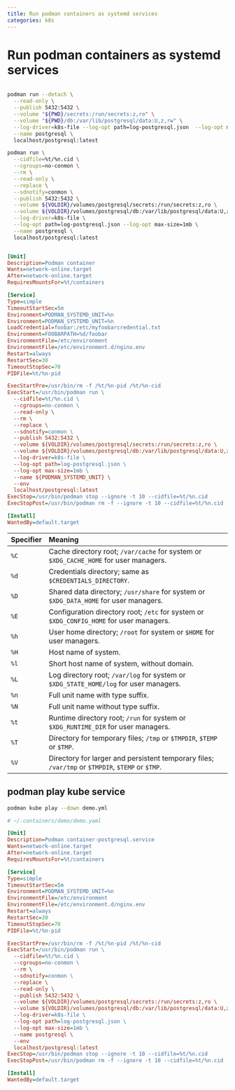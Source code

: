 ```yaml
---
title: Run podman containers as systemd services
categories: k8s
---
```


# Run podman containers as systemd services

```sh

podman run --detach \
  --read-only \
  --publish 5432:5432 \
  --volume "${PWD}/secrets:/run/secrets:z,ro" \
  --volume "${PWD}/db:/var/lib/postgresql/data:U,z,rw" \
  --log-driver=k8s-file --log-opt path=log-postgresql.json  --log-opt max-size=1mb \
  --name postgresql \
  localhost/postgresql:latest

podman run \
  --cidfile=%t/%n.cid \
  --cgroups=no-conmon \
  --rm \
  --read-only \
  --replace \
  --sdnotify=conmon \
  --publish 5432:5432 \
  --volume ${VOLDIR}/volumes/postgresql/secrets:/run/secrets:z,ro \
  --volume ${VOLDIR}/volumes/postgresql/db:/var/lib/postgresql/data:U,z,rw \
  --log-driver=k8s-file \
  --log-opt path=log-postgresql.json --log-opt max-size=1mb \
  --name postgresql \
  localhost/postgresql:latest



```

```ini
[Unit]
Description=Podman container
Wants=network-online.target
After=network-online.target
RequiresMountsFor=%t/containers

[Service]
Type=simple
TimeoutStartSec=5m
Environment=PODMAN_SYSTEMD_UNIT=%n
Environment=PODMAN_SYSTEMD_UNIT=%n
LoadCredential=foobar:/etc/myfoobarcredential.txt
Environment=FOOBARPATH=%d/foobar
EnvironmentFile=/etc/environment
EnvironmentFile=/etc/environment.d/nginx.env
Restart=always
RestartSec=30
TimeoutStopSec=70
PIDFile=%t/%n-pid

ExecStartPre=/usr/bin/rm -f /%t/%n-pid /%t/%n-cid
ExecStart=/usr/bin/podman run \
  --cidfile=%t/%n.cid \
  --cgroups=no-conmon \
  --read-only \
  --rm \
  --replace \
  --sdnotify=conmon \
  --publish 5432:5432 \
  --volume ${VOLDIR}/volumes/postgresql/secrets:/run/secrets:z,ro \
  --volume ${VOLDIR}/volumes/postgresql/db:/var/lib/postgresql/data:U,z,rw \
  --log-driver=k8s-file \
  --log-opt path=log-postgresql.json \
  --log-opt max-size=1mb \
  --name ${PODMAN_SYSTEMD_UNIT} \
  --env 
  localhost/postgresql:latest
ExecStop=/usr/bin/podman stop --ignore -t 10 --cidfile=%t/%n.cid
ExecStopPost=/usr/bin/podman rm -f --ignore -t 10 --cidfile=%t/%n.cid

[Install]
WantedBy=default.target

```


| Specifier | Meaning |
|:----------|:--------|
| `%C`      | Cache directory root; `/var/cache` for system or `$XDG_CACHE_HOME` for user managers. |
| `%d`      | Credentials directory; same as `$CREDENTIALS_DIRECTORY`. |
| `%D`      | Shared data directory; `/usr/share` for system or `$XDG_DATA_HOME` for user managers. |
| `%E`      | Configuration directory root; `/etc` for system or `$XDG_CONFIG_HOME` for user managers. |
| `%h`      | User home directory; `/root` for system or `$HOME` for user managers. |
| `%H`      | Host name of system. |
| `%l`      | Short host name of system, without domain. |
| `%L`      | Log directory root; `/var/log` for system or `$XDG_STATE_HOME/log` for user managers. |
| `%n`      | Full unit name with type suffix. |
| `%N`      | Full unit name without type suffix. |
| `%t`      | Runtime directory root; `/run` for system or `$XDG_RUNTIME_DIR` for user managers. |
| `%T`      | Directory for temporary files; `/tmp` or `$TMPDIR`, `$TEMP` or `$TMP`. |
| `%V`      | Directory for larger and persistent temporary files; `/var/tmp` or `$TMPDIR`, `$TEMP` or `$TMP`. |


## podman play kube service


```sh
podman kube play --down demo.yml
```

```yaml
# ~/.containers/demo/demo.yaml

```


```ini
[Unit]
Description=Podman container-postgresql.service
Wants=network-online.target
After=network-online.target
RequiresMountsFor=%t/containers

[Service]
Type=simple
TimeoutStartSec=5m
Environment=PODMAN_SYSTEMD_UNIT=%n
EnvironmentFile=/etc/environment
EnvironmentFile=/etc/environment.d/nginx.env
Restart=always
RestartSec=30
TimeoutStopSec=70
PIDFile=%t/%n-pid

ExecStartPre=/usr/bin/rm -f /%t/%n-pid /%t/%n-cid
ExecStart=/usr/bin/podman run \
  --cidfile=%t/%n.cid \
  --cgroups=no-conmon \
  --rm \
  --sdnotify=conmon \
  --replace \
  --read-only \
  --publish 5432:5432 \
  --volume ${VOLDIR}/volumes/postgresql/secrets:/run/secrets:z,ro \
  --volume ${VOLDIR}/volumes/postgresql/db:/var/lib/postgresql/data:U,z,rw \
  --log-driver=k8s-file \
  --log-opt path=log-postgresql.json \
  --log-opt max-size=1mb \
  --name postgresql \
  --env 
  localhost/postgresql:latest
ExecStop=/usr/bin/podman stop --ignore -t 10 --cidfile=%t/%n.cid
ExecStopPost=/usr/bin/podman rm -f --ignore -t 10 --cidfile=%t/%n.cid

[Install]
WantedBy=default.target
```
